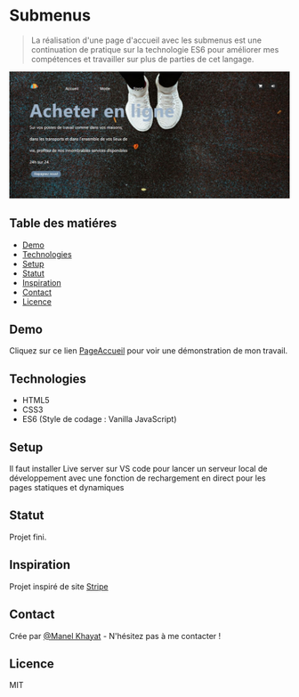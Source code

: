 # Submenus
> La réalisation d'une page d'accueil avec les submenus est une continuation de pratique sur la technologie ES6 pour améliorer mes compétences et travailler sur plus de parties de cet langage.

![Exemple de page](./images/accueil.JPG)

## Table des matiéres
* [Demo](#demo)
* [Technologies](#technologies)
* [Setup](#setup)
* [Statut](#statut)
* [Inspiration](#inspiration)
* [Contact](#contact)
* [Licence](#Licence)

## Demo
Cliquez sur ce lien [PageAccueil]( https://manelkhayat.github.io/PageAccueil-Submenus_ES6/) pour voir une démonstration de mon travail.

## Technologies
* HTML5 
* CSS3
* ES6 (Style de codage : Vanilla JavaScript)

## Setup
Il faut installer Live server sur VS code pour lancer un serveur local de développement avec une fonction de rechargement en direct pour les pages statiques et dynamiques

## Statut
Projet fini.

## Inspiration
Projet inspiré de site [Stripe](https://stripe.com/fr-us)

## Contact
Crée par [@Manel Khayat](https://www.linkedin.cn/in/manel-khayat-413b91184/) - N'hésitez pas à me contacter !

## Licence
MIT
